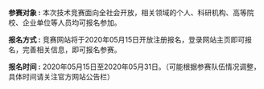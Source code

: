 **参赛对象 :** 本次技术竞赛面向全社会开放，相关领域的个人、科研机构、高等院校、企业单位等人员均可报名参加。

**报名方式 :** 竞赛网站将于2020年05月15日开放注册报名，登录网站主页即可报名，完善相关信息，即可报名参赛。

**报名时间 :** 2020年05月15日至2020年05月31日。（可能根据参赛队伍情况调整，具体时间请关注官方网站公告栏）
